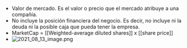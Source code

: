- Valor de mercado. Es el valor o precio que el mercado atribuye a una compañía.
- No incluye la posición financiera del negocio. Es decir, no incluye ni la deuda ni la posible caja que pueda tener la empresa.
- MarketCap = [[Weighted-average diluted shares]] x [[share price]]
- ![2021_08_13_image.png](https://cdn.logseq.com/%2F56d01070-0594-4012-abc9-4e9360f6881209ad5bed-53e2-4a5e-b4f7-d9e44e6a13f62021_08_13_image.png?Expires=4782456090&Signature=BrDzx2kF5gpVTanh96pRwm8Qat6ZPTI1XBudGz6rKKa9k89r~ghFyqcqafTEAMJm33TcB79jrGyySFz21YLHgE3TrdjsoejgrSCrBmfpDPBKu-F450E45OYQ0r1~ddFc7Kv9szBDfWC-EpXhrwCZGQCTtU-TBDBTMkdVG6FkAFYMFRPITOWRnH4Rga1-9l2Q5cpY4awbgvHy9~HJtt5z4ORskV~rBuzDt1Yag6lc8LdFTAhPjqi~TjzMa~USuFA2BPG4jR2U6XtaLHXbS0BMmy9iBlHsDadZOStJhAukJSsp-1w~Wjz6vSlzCoRZXIqgktdsG9OwZOkqlySaAn24TQ__&Key-Pair-Id=APKAJE5CCD6X7MP6PTEA)